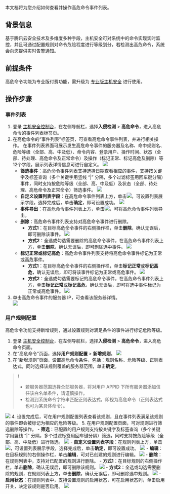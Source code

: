 本文档将为您介绍如何查看并操作高危命令事件列表。
## 背景信息
基于腾讯云安全技术及多维度多种手段，主机安全可对系统中的命令实现实时监控，并且可通过配置规则对命令危险程度进行等级划分，若检测出高危命令，系统会向您提供实时告警通知。

## 前提条件
高危命令功能为专业版付费功能，需升级为 [专业版主机安全](https://buy.cloud.tencent.com/yunjing) 进行使用。


## 操作步骤
### 事件列表
1. 登录 [主机安全控制台](https://console.cloud.tencent.com/cwp/manage/maliciousRequest)，在左侧导航栏，选择**入侵检测** > **高危命令**，进入高危命令的事件列表标签页。
2. 在高危命令的“事件列表”标签页，可查看高危命令事件列表，并进行相关操作。
	在事件列表界面可展示发生高危命令事件的服务器及名称、命中规则名、危险等级（全部、高、中及低）、命令内容、登录用户、操作时间、状态（全部、待处理、高危命令及正常命令）及操作（标记正常、标记高危及删除）等12个字段，展示列表详情信息可进行自定义。
	![](https://main.qcloudimg.com/raw/3d3ead3f29258e702f7deecc6b4fab01.png)
	- **筛选事件**：高危命令事件列表支持选择日期查看相应的事件，支持按关键字及标签查询（多个关键字用竖线 “|” 分隔，多个过滤标签用回车键分隔）事件，同时支持按危险等级（全部、高、中及低）及状态（全部、待处理、高危命令及正常命令）筛选事件。
	 ![](https://main.qcloudimg.com/raw/1918a29a148d12203e10ba836d65b84c.png)
	- **自定义设置列表字段**：在高危命令事件列表上方，单击<img src="https://main.qcloudimg.com/raw/9ebb9fa1652d9154137fa1d934329043.png" style="margin:0;">，可设置列表展示字段，选择完成后，单击**确定**，即可设置成功。
	![](https://main.qcloudimg.com/raw/05423d8820f075c61198de5cfcd7fe77.png)
	- **事件导出**：在高危命令事件列表上方，单击<img src="https://main.qcloudimg.com/raw/ac6451a8dab74a5cf57770ff8af30954.png" style="margin:0;">，可将高危命令事件列表导出。
	- **删除**：高危命令事件列表支持对高危命令事件进行删除。
		- **方式1**：在目标高危命令事件的右侧操作栏，单击**删除**，确认无误后，即可删除该事件。
		![](https://main.qcloudimg.com/raw/af157c3d5a9bb636266daaecd8526763.png)
		- **方式2**：全选或勾选需要删除的高危命令事件，在高危命令事件列表上方，单击**删除**，确认无误后，即可删除选中事件。
	![](https://main.qcloudimg.com/raw/e6f004e16471eb245c13188a0743b710.png)
	- **标记正常或标记高危**：高危命令事件列表支持将高危命令事件标记为正常或高危事件。
		- **方式1**：在目标高危命令事件的右侧操作栏，单击**标记正常**或**标记高危**，确认无误后，即可将该事件标记为正常或高危事件。
		![](https://main.qcloudimg.com/raw/bbd4b9e76d92e701b74cfce2d69cdab9.png)
		- **方式2**：全选或勾选需要标记的高危命令事件，在高危命令事件列表上方，单击**标记正常**或**标记高危**，确认无误后，即可将选中事件标记为正常或高危事件。
		![](https://main.qcloudimg.com/raw/154572f8c8d53d21089aa2cf9d7c7e6f.png)
3. 单击高危命令事件的服务器 IP，可查看该服务器详情。	
	![](https://main.qcloudimg.com/raw/e64c242fd825ab1bb41dc3f850a55e44.png)

### 用户规则配置
高危命令功能支持新增规则，通过设置规则对满足条件的事件进行标记危险等级。
1. 登录 [主机安全控制台](https://console.cloud.tencent.com/cwp/manage/maliciousRequest)，在左侧导航栏，选择**入侵检测** > **高危命令**，进入高危命令页面。
2. 在“高危命令”页面，选择**用户规则配置** > **新增规则**。
![](https://main.qcloudimg.com/raw/48200d07b56ce93e268edabcea2a9071.png)
3. 在“新增规则”页面，设置高危命令条件，包括：规则名称、危险等级、正则表达式，同时选择该规则覆盖的服务器范围，单击**确定**。
>!
>- 若服务器范围选择全部服务器，将对用户 APPID 下所有服务器添加信任该白名单条件，请谨慎操作。
>- 检测到系统命令字符串匹配正则表达式，即视为高危命令（正则表达式也可为某具体命令）。
>
![](https://main.qcloudimg.com/raw/a07bfa4d055fb31a1f9ea68acbf0643f.png)
4. 设置完成后，可在用户规则配置列表查看该规则，且在事件列表满足该规则的事件即会被标记为相应的危险等级。
5. 在用户规则配置页面，可对规则进行筛选删除等操作。
	- **筛选**：已配置的用户规则支持按关键字及标签查询（多个关键字用竖线 “|” 分隔，多个过滤标签用回车键分隔）筛选，同时支持按危险等级（全部、高、中及低）进行筛选。
	![](https://main.qcloudimg.com/raw/b9fdde343eec5c75c6df3d633d463f6b.png)
	-  **自定义设置列表字段**：在规则列表上方，单击<img src="https://main.qcloudimg.com/raw/9ebb9fa1652d9154137fa1d934329043.png" style="margin:0;">，可设置列表展示字段，选择完成后，单击**确定**，即可设置成功。
	![](https://main.qcloudimg.com/raw/1f80b4593ec72e36ace82439bbf0e1d0.png)
	- **编辑**：在目标规则的右侧操作栏，单击**编辑**，可对已创建的规则进行编辑。
	![](https://main.qcloudimg.com/raw/b5a66a71750494a48907736548c9458e.png)
	- **删除**：在规则列表中，支持对已配置的规则进行删除。
		- **方式1**：在目标规则的右侧操作栏，单击**删除**，确认无误后，即可删除该规则。
		![](https://main.qcloudimg.com/raw/a94dc0a05b228f8064c93f746ce1f888.png)
		- **方式2**：全选或勾选需要删除的规则，在规则列表上方，单击**删除**，确认无误后，即可删除选中规则。
![](https://main.qcloudimg.com/raw/fa5f50a0436bcb46080207e85f097a94.png)
	- **启用状态**：在规则列表中，支持设置规则的启用状态，可在启用状态列，单击启用开关，决定该规则是否启用。
	![](https://main.qcloudimg.com/raw/bae8f132fa1b8e77b3470cef505a9d29.png)
